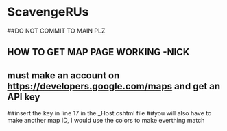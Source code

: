 # ScavengeRUs

##DO NOT COMMIT TO MAIN PLZ
## HOW TO GET MAP PAGE WORKING -NICK
## must make an account on https://developers.google.com/maps and get an API key
##insert the key in line 17 in the _Host.cshtml file 
##you will also have to make another map ID, I would use the colors to make everthing match